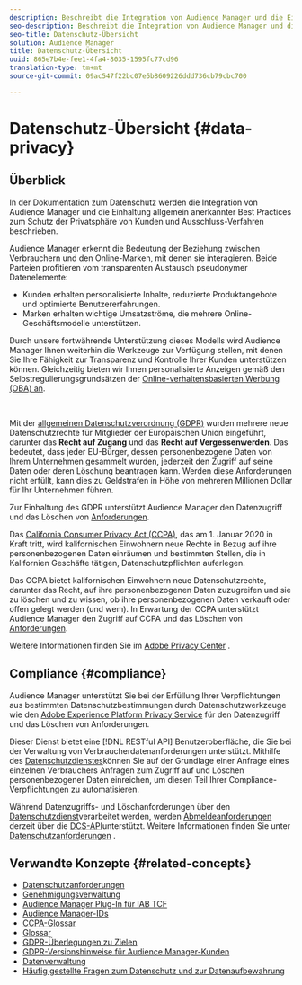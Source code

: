 ```yaml
---
description: Beschreibt die Integration von Audience Manager und die Einhaltung allgemein anerkannter bewährter Verfahren zum Schutz der Privatsphäre von Verbrauchern und Ausschluss-Verfahren.
seo-description: Beschreibt die Integration von Audience Manager und die Einhaltung allgemein anerkannter bewährter Verfahren zum Schutz der Privatsphäre von Verbrauchern und Ausschluss-Verfahren.
seo-title: Datenschutz-Übersicht
solution: Audience Manager
title: Datenschutz-Übersicht
uuid: 865e7b4e-fee1-4fa4-8035-1595fc77cd96
translation-type: tm+mt
source-git-commit: 09ac547f22bc07e5b8609226ddd736cb79cbc700

---
```



# Datenschutz-Übersicht {#data-privacy}

## Überblick

In der Dokumentation zum Datenschutz werden die Integration von Audience Manager und die Einhaltung allgemein anerkannter Best Practices zum Schutz der Privatsphäre von Kunden und Ausschluss-Verfahren beschrieben.

Audience Manager erkennt die Bedeutung der Beziehung zwischen Verbrauchern und den Online-Marken, mit denen sie interagieren. Beide Parteien profitieren vom transparenten Austausch pseudonymer Datenelemente:

* Kunden erhalten personalisierte Inhalte, reduzierte Produktangebote und optimierte Benutzererfahrungen.
* Marken erhalten wichtige Umsatzströme, die mehrere Online-Geschäftsmodelle unterstützen.

Durch unsere fortwährende Unterstützung dieses Modells wird Audience Manager Ihnen weiterhin die Werkzeuge zur Verfügung stellen, mit denen Sie Ihre Fähigkeit zur Transparenz und Kontrolle Ihrer Kunden unterstützen können. Gleichzeitig bieten wir Ihnen personalisierte Anzeigen gemäß den Selbstregulierungsgrundsätzen der [Online-verhaltensbasierten Werbung (OBA) an](https://www.iab.com/news/self-regulatory-principles-for-online-behavioral-advertising/).

 

Mit der [allgemeinen Datenschutzverordnung (GDPR)](https://eugdpr.org/) wurden mehrere neue Datenschutzrechte für Mitglieder der Europäischen Union eingeführt, darunter das **Recht auf Zugang** und das **Recht auf Vergessenwerden**. Das bedeutet, dass jeder EU-Bürger, dessen personenbezogene Daten von Ihrem Unternehmen gesammelt wurden, jederzeit den Zugriff auf seine Daten oder deren Löschung beantragen kann. Werden diese Anforderungen nicht erfüllt, kann dies zu Geldstrafen in Höhe von mehreren Millionen Dollar für Ihr Unternehmen führen.

Zur Einhaltung des GDPR unterstützt Audience Manager den Datenzugriff und das Löschen von [Anforderungen](data-privacy-requests.md).

Das [California Consumer Privacy Act (CCPA)](https://www.caprivacy.org/about), das am 1. Januar 2020 in Kraft tritt, wird kalifornischen Einwohnern neue Rechte in Bezug auf ihre personenbezogenen Daten einräumen und bestimmten Stellen, die in Kalifornien Geschäfte tätigen, Datenschutzpflichten auferlegen.

Das CCPA bietet kalifornischen Einwohnern neue Datenschutzrechte, darunter das Recht, auf ihre personenbezogenen Daten zuzugreifen und sie zu löschen und zu wissen, ob ihre personenbezogenen Daten verkauft oder offen gelegt werden (und wem). In Erwartung der CCPA unterstützt Audience Manager den Zugriff auf CCPA und das Löschen von [Anforderungen](data-privacy-requests.md).

Weitere Informationen finden Sie im [Adobe Privacy Center](https://www.adobe.com/privacy/opt-out.html) .

## Compliance {#compliance}

Audience Manager unterstützt Sie bei der Erfüllung Ihrer Verpflichtungen aus bestimmten Datenschutzbestimmungen durch Datenschutzwerkzeuge wie den [Adobe Experience Platform Privacy Service](https://www.adobe.io/apis/experienceplatform/home/services/privacy-service.html) für den Datenzugriff und das Löschen von Anforderungen.

Dieser Dienst bietet eine [!DNL RESTful API] Benutzeroberfläche, die Sie bei der Verwaltung von Verbraucherdatenanforderungen unterstützt. Mithilfe des [Datenschutzdienstes](https://www.adobe.io/apis/experienceplatform/home/services/privacy-service.html)können Sie auf der Grundlage einer Anfrage eines einzelnen Verbrauchers Anfragen zum Zugriff auf und Löschen personenbezogener Daten einreichen, um diesen Teil Ihrer Compliance-Verpflichtungen zu automatisieren.

Während Datenzugriffs- und Löschanforderungen über den [Datenschutzdienst](https://www.adobe.io/apis/experienceplatform/home/services/privacy-service.html)verarbeitet werden, werden [Abmeldeanforderungen](data-privacy-requests.md#opt-out-requests) derzeit über die [DCS-API](../../api/dcs-intro/dcs-api-reference/dcs-api-reference-overview.md)unterstützt. Weitere Informationen finden Sie unter [Datenschutzanforderungen](data-privacy-requests.md) .

## Verwandte Konzepte {#related-concepts}

* [Datenschutzanforderungen](data-privacy-requests.md)
* [Genehmigungsverwaltung](data-privacy-consent.md)
* [Audience Manager Plug-In für IAB TCF](aam-iab-plugin.md)
* [Audience Manager-IDs](data-privacy-ids.md)
* [CCPA-Glossar](aam-ccpa-glossary.md)
* [Glossar](aam-gdpr-glossary.md)
* [GDPR-Überlegungen zu Zielen](aam-gdpr-partners.md)
* [GDPR-Versionshinweise für Audience Manager-Kunden](aam-gdpr-readiness.md)
* [Datenverwaltung](data-governance.md)
* [Häufig gestellte Fragen zum Datenschutz und zur Datenaufbewahrung](../../faq/faq-privacy.md)
